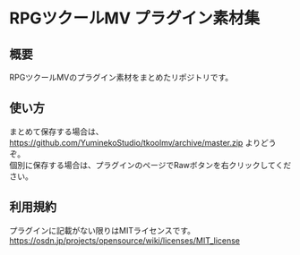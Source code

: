 # RPGツクールMV プラグイン素材集

## 概要
RPGツクールMVのプラグイン素材をまとめたリポジトリです。

## 使い方
まとめて保存する場合は、https://github.com/YuminekoStudio/tkoolmv/archive/master.zip よりどうぞ。  
個別に保存する場合は、プラグインのページでRawボタンを右クリックしてください。

## 利用規約
プラグインに記載がない限りはMITライセンスです。  
https://osdn.jp/projects/opensource/wiki/licenses/MIT_license

